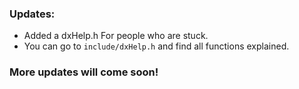 ### Updates:

- Added a dxHelp.h For people who are stuck.
- You can go to `include/dxHelp.h` and find all functions explained.

### More updates will come soon!
